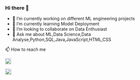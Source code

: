 ### Hi there 👋


- 🔭 I’m currently working on different ML engineering projects
- 🌱 I’m currently learning Model Deployment
- 👯 I’m looking to collaborate on Data Enthusiast
- 💬 Ask me about ML,Data Science,Data Analyse,Python,SQL,Java,JavaScript,HTML,CSS


<!DOCTYPE html>
<html>
<body>
  <p>📫 How to reach me  </p>
  <p>
    <a href="https://www.linkedin.com/in/ismat-samadov-42414b241/">
      <img src="https://upload.wikimedia.org/wikipedia/commons/thumb/c/ca/LinkedIn_logo_initials.png/640px-LinkedIn_logo_initials.png" alt="linkedin" width="20" height="20">
    </a>
      </p>
  <p>
    <a href="mailto:ismetsemedov@gmail.com">
      <img src="https://upload.wikimedia.org/wikipedia/commons/thumb/7/7e/Gmail_icon_%282020%29.svg/150px-Gmail_icon_%282020%29.svg.png" alt="gmail" width="20" height="20">
    </a>
  </p>
</body>
</html>

